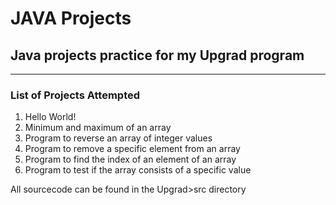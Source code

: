# JAVA Projects

## Java projects practice for my Upgrad program

---

### List of Projects Attempted

1. Hello World!
2. Minimum and maximum of an array
3. Program to reverse an array of integer values
4. Program to remove a specific element from an array
5. Program to find the index of an element of an array
6. Program to test if the array consists of a specific value


All sourcecode can be found in the Upgrad>src directory
